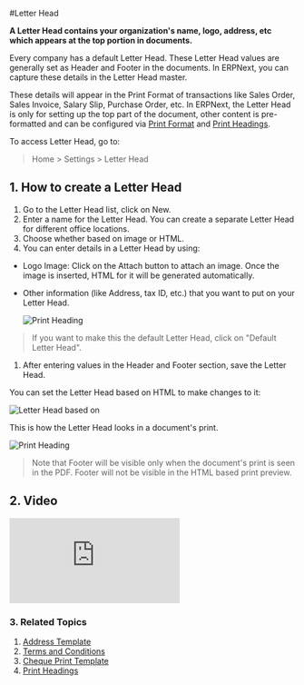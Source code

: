 <!-- add-breadcrumbs -->
#Letter Head

**A Letter Head contains your organization's name, logo, address, etc which appears at the top portion in documents.**

Every company has a default Letter Head. These Letter Head values are generally set as Header and Footer in the documents. In ERPNext, you can capture these details in the Letter Head master.

These details will appear in the Print Format of transactions like Sales Order, Sales Invoice, Salary Slip, Purchase Order, etc. In ERPNext, the Letter Head is only for setting up the top part of the document, other content is pre-formatted and can be configured via [Print Format](/docs/v12/user/manual/en/setting-up/print/print-format) and [Print Headings](/docs/v12/user/manual/en/setting-up/print/print-headings).

To access Letter Head, go to:
> Home > Settings > Letter Head

## 1. How to create a Letter Head
1. Go to the Letter Head list, click on New.
1. Enter a name for the Letter Head. You can create a separate Letter Head for different office locations.
1. Choose whether based on image or HTML.
1. You can enter details in a Letter Head by using:

  * Logo Image: Click on the Attach button to attach an image. Once the image is inserted, HTML for it will be generated automatically.
  * Other information (like Address, tax ID, etc.) that you want to put on your Letter Head.

    <img class="screenshot" alt="Print Heading" src="{{docs_base_url}}/assets/img/setup/print/letter-head.png">

  > If you want to make this the default Letter Head, click on "Default Letter Head".

1. After entering values in the Header and Footer section, save the Letter Head.

You can set the Letter Head based on HTML to make changes to it:

![Letter Head based on](/docs/v12/assets/img/setup/print/letter-head-based-on.gif)

This is how the Letter Head looks in a document's print.

<img class="screenshot" alt="Print Heading" src="{{docs_base_url}}/assets/img/setup/print/letter-head-1.png">

> Note that Footer will be visible only when the document's print is seen in the PDF. Footer will not be visible in the HTML based print preview.

## 2. Video
<div class="embed-container">
  <iframe src="https://www.youtube.com/embed/cKZHcx1znMc?end=58&rel=0" frameborder="0" allow="autoplay; encrypted-media" allowfullscreen>
  </iframe>
</div>

### 3. Related Topics
1. [Address Template](/docs/v12/user/manual/en/setting-up/print/address-template)
1. [Terms and Conditions](/docs/v12/user/manual/en/setting-up/print/terms-and-conditions)
1. [Cheque Print Template](/docs/v12/user/manual/en/setting-up/print/cheque-print-template)
1. [Print Headings](/docs/v12/user/manual/en/setting-up/print/print-headings)
